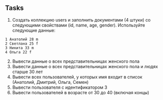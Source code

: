 Tasks
---
1. Создать коллекцию users и заполнить документами (4 штуки) со следующими свойствами (id, name, age, gender). Используйте следующие данные:
```
1 Анатолий 28 m
2 Светлана 25 f
3 Никита 33 m
4 Ольга 22 f
```

2. Вывести данные о всех представительницах женского пола
3. Вывести данные о всех представительницах женского пола и людях старше 30 лет
4. Вывести всех пользователей, у которых имя входит в список (Анатолий, Дмитрий, Ольга, Семен)
5. Вывести пользователя с идентификатором 3
6. Вывести пользователей в возрасте от 30 до 40 (включая концы)
